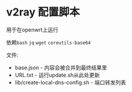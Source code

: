 # v2ray 配置脚本

用于在openwrt上运行

依赖`bash` `jq` `wget` `coreutils-base64`

文件:
* base.json - 内容会被合并到最终结果里
* URL.txt - 运行update.sh从此处更新
* lib/create-local-dns-config.sh - 端口转发列表
